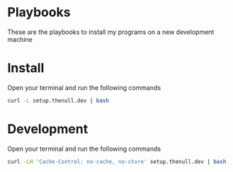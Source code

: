 # Playbooks
These are the playbooks to install my programs on a new development machine

# Install

Open your terminal and run the following commands


```sh
curl -L setup.thenull.dev | bash
```

# Development

Open your terminal and run the following commands


```sh
curl -LH 'Cache-Control: no-cache, no-store' setup.thenull.dev | bash
```